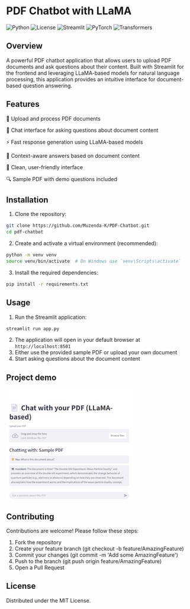 # PDF Chatbot with LLaMA

![Python](https://img.shields.io/badge/python-3.12%20|%203.10%20|%203.11-blue?style=for-the-badge)
![License](https://img.shields.io/badge/license-MIT-green)
![Streamlit](https://img.shields.io/badge/Streamlit-1.45.1-FF4B4B)
![PyTorch](https://img.shields.io/badge/PyTorch-2.7.0-EE4C2C)
![Transformers](https://img.shields.io/badge/Transformers-4.52.4-yellow)

## Overview

A powerful PDF chatbot application that allows users to upload PDF documents and ask questions about their content. Built with Streamlit for the frontend and leveraging LLaMA-based models for natural language processing, this application provides an intuitive interface for document-based question answering.

## Features

📄 Upload and process PDF documents

💬 Chat interface for asking questions about document content

⚡ Fast response generation using LLaMA-based models

🧠 Context-aware answers based on document content

🎨 Clean, user-friendly interface

🔍 Sample PDF with demo questions included

## Installation

1. Clone the repository:

```bash
git clone https://github.com/Muzenda-K/PDF-Chatbot.git
cd pdf-chatbot
```

2. Create and activate a virtual environment (recommended):

```bash
python -m venv venv
source venv/bin/activate  # On Windows use `venv\Scripts\activate`
```

3. Install the required dependencies:

```bash
pip install -r requirements.txt
```

## Usage

1. Run the Streamlit application:

```bash
streamlit run app.py
```

2. The application will open in your default browser at `http://localhost:8501`
3. Either use the provided sample PDF or upload your own document
4. Start asking questions about the document content

## Project demo

![Demo](demo.gif)

## Contributing

Contributions are welcome! Please follow these steps:

1. Fork the repository
2. Create your feature branch (git checkout -b feature/AmazingFeature)
3. Commit your changes (git commit -m 'Add some AmazingFeature')
4. Push to the branch (git push origin feature/AmazingFeature)
5. Open a Pull Request

## License

Distributed under the MIT License.
